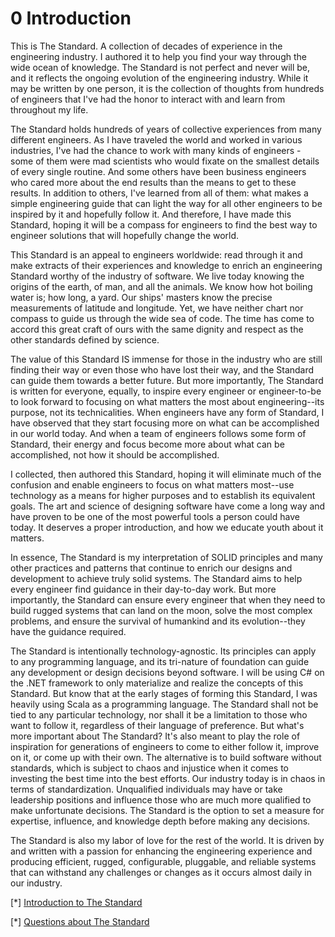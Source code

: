 # 0 Introduction

This is The Standard. A collection of decades of experience in the engineering industry. I authored it to help you find your way through the wide ocean of knowledge. The Standard is not perfect and never will be, and it reflects the ongoing evolution of the engineering industry. While it may be written by one person, it is the collection of thoughts from hundreds of engineers that I've had the honor to interact with and learn from throughout my life.

The Standard holds hundreds of years of collective experiences from many different engineers. As I have traveled the world and worked in various industries, I've had the chance to work with many kinds of engineers - some of them were mad scientists who would fixate on the smallest details of every single routine. And some others have been business engineers who cared more about the end results than the means to get to these results. In addition to others, I've learned from all of them: what makes a simple engineering guide that can light the way for all other engineers to be inspired by it and hopefully follow it. And therefore, I have made this Standard, hoping it will be a compass for engineers to find the best way to engineer solutions that will hopefully change the world.

This Standard is an appeal to engineers worldwide: read through it and make extracts of their experiences and knowledge to enrich an engineering Standard worthy of the industry of software. We live today knowing the origins of the earth, of man, and all the animals. We know how hot boiling water is; how long, a yard. Our ships' masters know the precise measurements of latitude and longitude. Yet, we have neither chart nor compass to guide us through the wide sea of code. The time has come to accord this great craft of ours with the same dignity and respect as the other standards defined by science.

The value of this Standard IS immense for those in the industry who are still finding their way or even those who have lost their way, and the Standard can guide them towards a better future. But more importantly, The Standard is written for everyone, equally, to inspire every engineer or engineer-to-be to look forward to focusing on what matters the most about engineering--its purpose, not its technicalities. When engineers have any form of Standard, I have observed that they start focusing more on what can be accomplished in our world today. And when a team of engineers follows some form of Standard, their energy and focus become more about what can be accomplished, not how it should be accomplished.

I collected, then authored this Standard, hoping it will eliminate much of the confusion and enable engineers to focus on what matters most--use technology as a means for higher purposes and to establish its equivalent goals. The art and science of designing software have come a long way and have proven to be one of the most powerful tools a person could have today. It deserves a proper introduction, and how we educate youth about it matters.

In essence, The Standard is my interpretation of SOLID principles and many other practices and patterns that continue to enrich our designs and development to achieve truly solid systems. The Standard aims to help every engineer find guidance in their day-to-day work. But more importantly, the Standard can ensure every engineer that when they need to build rugged systems that can land on the moon, solve the most complex problems, and ensure the survival of humankind and its evolution--they have the guidance required.

The Standard is intentionally technology-agnostic. Its principles can apply to any programming language, and its tri-nature of foundation can guide any development or design decisions beyond software. I will be using C# on the .NET framework to only materialize and realize the concepts of this Standard. But know that at the early stages of forming this Standard, I was heavily using Scala as a programming language. The Standard shall not be tied to any particular technology, nor shall it be a limitation to those who want to follow it, regardless of their language of preference.
But what's more important about The Standard? It's also meant to play the role of inspiration for generations of engineers to come to either follow it, improve on it, or come up with their own. The alternative is to build software without standards, which is subject to chaos and injustice when it comes to investing the best time into the best efforts. Our industry today is in chaos in terms of standardization. Unqualified individuals may have or take leadership positions and influence those who are much more qualified to make unfortunate decisions. The Standard is the option to set a measure for expertise, influence, and knowledge depth before making any decisions.

The Standard is also my labor of love for the rest of the world. It is driven by and written with a passion for enhancing the engineering experience and producing efficient, rugged, configurable, pluggable, and reliable systems that can withstand any challenges or changes as it occurs almost daily in our industry.

[*] [Introduction to The Standard](https://www.youtube.com/watch?v=8PveoymxCok)

[*] [Questions about The Standard](https://www.youtube.com/watch?v=Au7G_y4BkbY)
